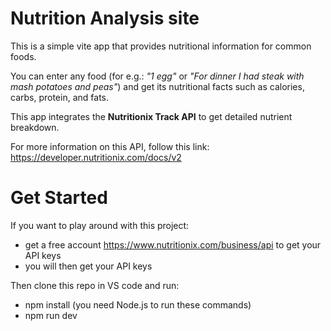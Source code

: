 # Nutrition Analysis site

This is a simple vite app that provides nutritional information for common foods.

You can enter any food (for e.g.: _"1 egg"_ or _"For dinner I had steak with mash potatoes and peas"_) and get its nutritional facts such as calories, carbs, protein, and fats.

This app integrates the **Nutritionix Track API** to get detailed nutrient breakdown. 

For more information on this API, follow this link: https://developer.nutritionix.com/docs/v2 

# Get Started

If you want to play around with this project:
- get a free account https://www.nutritionix.com/business/api to get your API keys
- you will then get your API keys
  

Then clone this repo in VS code and run: 

   - npm install (you need Node.js to run these commands)
   - npm run dev


